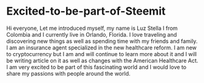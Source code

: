 # Excited-to-be-part-of-Steemit
Hi everyone,  Let me introduced myself, my name is Luz Stella I from Colombia and I currently live in Orlando, Florida. I love traveling and discovering new things as well as spending time with my friends and family. I am an insurance agent specialized in the new healthcare reform. I am new to cryptocurrency but I am and will continue to learn more about it and I will be writing article on it as well as changes with the American Healthcare  Act. I am very excited to be part of this fascinating world and I would love to share my passions with people around the world.

